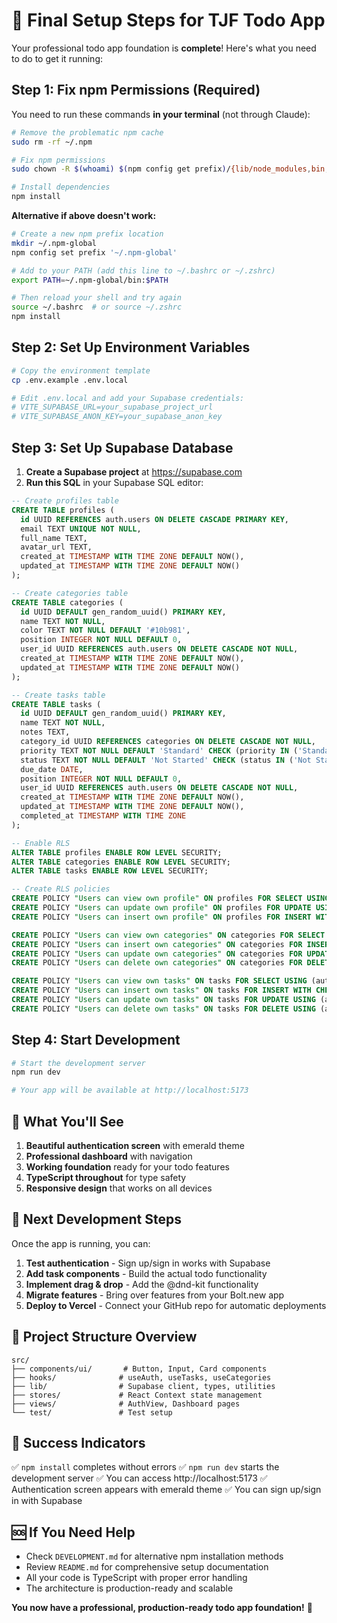 # 🚀 Final Setup Steps for TJF Todo App

Your professional todo app foundation is **complete**! Here's what you need to do to get it running:

## Step 1: Fix npm Permissions (Required)

You need to run these commands **in your terminal** (not through Claude):

```bash
# Remove the problematic npm cache
sudo rm -rf ~/.npm

# Fix npm permissions
sudo chown -R $(whoami) $(npm config get prefix)/{lib/node_modules,bin,share}

# Install dependencies
npm install
```

**Alternative if above doesn't work:**
```bash
# Create a new npm prefix location
mkdir ~/.npm-global
npm config set prefix '~/.npm-global'

# Add to your PATH (add this line to ~/.bashrc or ~/.zshrc)
export PATH=~/.npm-global/bin:$PATH

# Then reload your shell and try again
source ~/.bashrc  # or source ~/.zshrc
npm install
```

## Step 2: Set Up Environment Variables

```bash
# Copy the environment template
cp .env.example .env.local

# Edit .env.local and add your Supabase credentials:
# VITE_SUPABASE_URL=your_supabase_project_url
# VITE_SUPABASE_ANON_KEY=your_supabase_anon_key
```

## Step 3: Set Up Supabase Database

1. **Create a Supabase project** at https://supabase.com
2. **Run this SQL** in your Supabase SQL editor:

```sql
-- Create profiles table
CREATE TABLE profiles (
  id UUID REFERENCES auth.users ON DELETE CASCADE PRIMARY KEY,
  email TEXT UNIQUE NOT NULL,
  full_name TEXT,
  avatar_url TEXT,
  created_at TIMESTAMP WITH TIME ZONE DEFAULT NOW(),
  updated_at TIMESTAMP WITH TIME ZONE DEFAULT NOW()
);

-- Create categories table
CREATE TABLE categories (
  id UUID DEFAULT gen_random_uuid() PRIMARY KEY,
  name TEXT NOT NULL,
  color TEXT NOT NULL DEFAULT '#10b981',
  position INTEGER NOT NULL DEFAULT 0,
  user_id UUID REFERENCES auth.users ON DELETE CASCADE NOT NULL,
  created_at TIMESTAMP WITH TIME ZONE DEFAULT NOW(),
  updated_at TIMESTAMP WITH TIME ZONE DEFAULT NOW()
);

-- Create tasks table
CREATE TABLE tasks (
  id UUID DEFAULT gen_random_uuid() PRIMARY KEY,
  name TEXT NOT NULL,
  notes TEXT,
  category_id UUID REFERENCES categories ON DELETE CASCADE NOT NULL,
  priority TEXT NOT NULL DEFAULT 'Standard' CHECK (priority IN ('Standard', 'Important', 'Urgent')),
  status TEXT NOT NULL DEFAULT 'Not Started' CHECK (status IN ('Not Started', 'In Progress', 'Waiting for...', 'Complete')),
  due_date DATE,
  position INTEGER NOT NULL DEFAULT 0,
  user_id UUID REFERENCES auth.users ON DELETE CASCADE NOT NULL,
  created_at TIMESTAMP WITH TIME ZONE DEFAULT NOW(),
  updated_at TIMESTAMP WITH TIME ZONE DEFAULT NOW(),
  completed_at TIMESTAMP WITH TIME ZONE
);

-- Enable RLS
ALTER TABLE profiles ENABLE ROW LEVEL SECURITY;
ALTER TABLE categories ENABLE ROW LEVEL SECURITY;
ALTER TABLE tasks ENABLE ROW LEVEL SECURITY;

-- Create RLS policies
CREATE POLICY "Users can view own profile" ON profiles FOR SELECT USING (auth.uid() = id);
CREATE POLICY "Users can update own profile" ON profiles FOR UPDATE USING (auth.uid() = id);
CREATE POLICY "Users can insert own profile" ON profiles FOR INSERT WITH CHECK (auth.uid() = id);

CREATE POLICY "Users can view own categories" ON categories FOR SELECT USING (auth.uid() = user_id);
CREATE POLICY "Users can insert own categories" ON categories FOR INSERT WITH CHECK (auth.uid() = user_id);
CREATE POLICY "Users can update own categories" ON categories FOR UPDATE USING (auth.uid() = user_id);
CREATE POLICY "Users can delete own categories" ON categories FOR DELETE USING (auth.uid() = user_id);

CREATE POLICY "Users can view own tasks" ON tasks FOR SELECT USING (auth.uid() = user_id);
CREATE POLICY "Users can insert own tasks" ON tasks FOR INSERT WITH CHECK (auth.uid() = user_id);
CREATE POLICY "Users can update own tasks" ON tasks FOR UPDATE USING (auth.uid() = user_id);
CREATE POLICY "Users can delete own tasks" ON tasks FOR DELETE USING (auth.uid() = user_id);
```

## Step 4: Start Development

```bash
# Start the development server
npm run dev

# Your app will be available at http://localhost:5173
```

## 🎯 What You'll See

1. **Beautiful authentication screen** with emerald theme
2. **Professional dashboard** with navigation
3. **Working foundation** ready for your todo features
4. **TypeScript throughout** for type safety
5. **Responsive design** that works on all devices

## 🚀 Next Development Steps

Once the app is running, you can:

1. **Test authentication** - Sign up/sign in works with Supabase
2. **Add task components** - Build the actual todo functionality
3. **Implement drag & drop** - Add the @dnd-kit functionality
4. **Migrate features** - Bring over features from your Bolt.new app
5. **Deploy to Vercel** - Connect your GitHub repo for automatic deployments

## 📂 Project Structure Overview

```
src/
├── components/ui/       # Button, Input, Card components
├── hooks/              # useAuth, useTasks, useCategories
├── lib/                # Supabase client, types, utilities
├── stores/             # React Context state management
├── views/              # AuthView, Dashboard pages
└── test/               # Test setup
```

## 🎉 Success Indicators

✅ `npm install` completes without errors
✅ `npm run dev` starts the development server
✅ You can access http://localhost:5173
✅ Authentication screen appears with emerald theme
✅ You can sign up/sign in with Supabase

## 🆘 If You Need Help

- Check `DEVELOPMENT.md` for alternative npm installation methods
- Review `README.md` for comprehensive setup documentation
- All your code is TypeScript with proper error handling
- The architecture is production-ready and scalable

**You now have a professional, production-ready todo app foundation!** 🎯